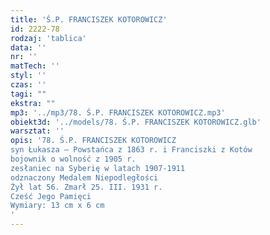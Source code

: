 ```yaml
---
title: 'Ś.P. FRANCISZEK KOTOROWICZ'
id: 2222-78
rodzaj: 'tablica'
data: ''
nr: ''
matTech: ''
styl: ''
czas: ''
tagi: ""
ekstra: ""
mp3: '../mp3/78. Ś.P. FRANCISZEK KOTOROWICZ.mp3'
obiekt3d: '../models/78. Ś.P. FRANCISZEK KOTOROWICZ.glb'
warsztat: ''
opis: '78. Ś.P. FRANCISZEK KOTOROWICZ
syn Łukasza – Powstańca z 1863 r. i Franciszki z Kotów
bojownik o wolność z 1905 r. 
zesłaniec na Syberię w latach 1907-1911
odznaczony Medalem Niepodległości
Żył lat 56. Zmarł 25. III. 1931 r.
Cześć Jego Pamięci
Wymiary: 13 cm x 6 cm 
'
---
```


